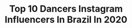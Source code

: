 ---
title: Top 10 Dancers Instagram Influencers In Brazil In 2020
description: >-
  Find top dancers Instagram influencers in Brazil in 2020. Most popular hashtags: #fiqueemcasa # #metedan #tbt.
platform: Instagram
profiles:
  - username: "tonza_batedeira"
    fullname: >-
      SWING DE RUA
    location: "Brazil"
    followers: 400982
    engagement: 800
    commentsToLikes: 0.168129
    id: ck5cgnzu3p7ig0i11u8y7xibt
    verified: false
    hashtags: "#euteprometo, #coronavirus, #fiqueemcasa, #juntossomosmaisfortes"
  - username: "eduardo.ofcl_"
    fullname: >-
      Carlos Eduardo
    location: "Brazil"
    followers: 9716
    engagement: 1706
    commentsToLikes: 0.205817
    id: ck9wh4p0lw8i10j7847tsrg1q
    verified: false
    hashtags: "#coreografia, #photography, #fiqueemcasa, #covid"
  - username: "nettosoares"
    fullname: >-
      Netto Soares
    location: "Brazil"
    followers: 42298
    engagement: 670
    commentsToLikes: 0.099345
    id: ck5hn27tpn2gu0i112ttuubqg
    verified: false
    hashtags: "#dancers, #encena, #sorteio, #danc"
  - username: "juamorim.r"
    fullname: >-
      Juliana Amorim 🌻
    location: "Brazil"
    followers: 17424
    engagement: 661
    commentsToLikes: 0.167636
    id: ck8t5eywu9xje0j78o03bfx3i
    verified: false
    hashtags: "#tbt"
  - username: "renatacerqueira__"
    fullname: >-
      •            Renata Cerqueira
    location: "Brazil"
    followers: 55070
    engagement: 446
    commentsToLikes: 0.300164
    id: ck6u7h39zlh860j71bf5ooda5
    verified: false
    hashtags: "#metedanca, #carnaval, #sqn, #pirraca"
  - username: "araujosabrii"
    fullname: >-
      sasa
    location: "Brazil"
    followers: 18332
    engagement: 1841
    commentsToLikes: 0.125810
    id: ck8wf0w57exs90j78gky81seu
    verified: false
    hashtags: "#nusinadeinertpictures, #facetimephotoshoot, #inmyblood, #sinadeinertedit"
  - username: "gabriel_kiomi"
    fullname: >-
      Gabriel Kiomi きおみ
    location: "Brazil"
    followers: 14840
    engagement: 821
    commentsToLikes: 0.095406
    id: ck9we61dmirjb0j78f68lhgq6
    verified: false
    hashtags: "#bts, #btsarmy, #blackswan, #jungkook"
  - username: "nataliaferttinaly"
    fullname: >-
      Ferttinaly 🔥
    location: "Brazil"
    followers: 75370
    engagement: 417
    commentsToLikes: 0.053299
    id: ckap67ht8eq4h0i7846vx9wnc
    verified: false
    hashtags: ""
  - username: "micadfuego"
    fullname: >-
      MicaDfuego
    location: "Brazil"
    followers: 308098
    engagement: 954
    commentsToLikes: 0.017031
    id: ck6ty7awe22ep0j71or3jdtc3
    verified: false
    hashtags: "#disney, #style, #curvas, #pietrodancer"
  - username: "_dream_0o0"
    fullname: >-
      驥: 𝚌𝚘𝚏𝚏𝚎.𝚎 🎨໑
    location: "Brazil"
    followers: 8645
    engagement: 2076
    commentsToLikes: 0.036137
    id: ck9wgsl90uszp0j785ltdg2zx
    verified: false
    hashtags: ""
---